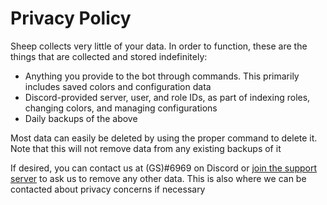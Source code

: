# Privacy Policy
Sheep collects very little of your data. In order to function, these are the things that are collected and stored indefinitely:
- Anything you provide to the bot through commands. This primarily includes saved colors and configuration data
- Discord-provided server, user, and role IDs, as part of indexing roles, changing colors, and managing configurations
- Daily backups of the above

Most data can easily be deleted by using the proper command to delete it. Note that this will not remove data from any existing backups of it

If desired, you can contact us at (GS)#6969 on Discord or [join the support server](https://discord.gg/EvDmXGt) to ask us to remove any other data. This is also where we can be contacted about privacy concerns if necessary
